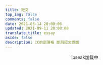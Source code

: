 ```yaml
---
title: 短文
top_img: false
comments: false
date: 2021-03-14 20:00:00
updated: 2021-09-11 20:00:00
translate_title: essay
aside: false
description: CC的部落格 即刻短文页面
---
```

<div class="js-pjax" id="tip" style="text-align:center;">ipseak加载中</div>
<div class="js-pjax" id="ispeak"></div>
<link
  rel="stylesheet"
  href="https://cdn.staticfile.org/highlight.js/10.6.0/styles/atom-one-dark.min.css"
/>
<link
  rel="stylesheet"
  href="https://cdn.jsdelivr.net/npm/ispeak/style.css"
/>

<style>
  #article-container .D-avatar {
    margin: 0 10px 0 0;
  }
  .D-footer {
    display: none;
  }
</style>
<script src="https://cdn.staticfile.org/highlight.js/10.6.0/highlight.min.js"></script>
<script src="https://cdn.staticfile.org/marked/2.0.0/marked.min.js"></script>
<script src="https://cdn.jsdelivr.net/npm/discuss/dist/Discuss.js"></script>
<script src="https://cdn.jsdelivr.net/npm/ispeak/ispeak.umd.js"></script>
<script>
  var head = document.getElementsByTagName('head')[0]
  var meta = document.createElement('meta')
  meta.name = 'referrer'
  meta.content = 'no-referrer'
  head.appendChild(meta)
  if (ispeak) {
    ispeak
      .init({
        el: '#ispeak',
        api: 'https://kkapi.ccknbc.vercel.app/',
        author: '621cd42048c49d6f96787626',
        pageSize: 10,
        loading_img: 'https://cdn.jsdelivr.net/gh/ccknbc-backup/photos/blog/2021-03-08~15-13-15.gif',
        speakPage: '/essay',
        githubClientId: 'Iv1.f333c02f5f6676e8',
        initCommentName: 'Discuss',
        initCommentOptions: {
          serverURLs: 'https://discuss.ccknbc.vercel.app/'
        }
      })
      .then(function () {
        console.log('ispeak 加载完成')
        document.getElementById('tip').style.display = 'none'
      })
  } else {
    document.getElementById('tip').innerHTML = 'ipseak依赖加载失败！'
  }
</script>

